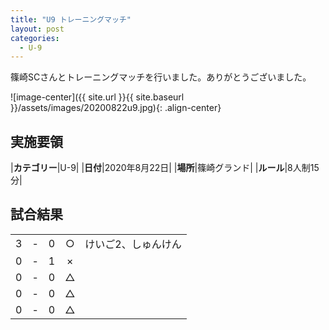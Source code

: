 ```yaml
---
title: "U9 トレーニングマッチ"
layout: post
categories:
  - U-9
---
```


篠崎SCさんとトレーニングマッチを行いました。ありがとうございました。

![image-center]({{ site.url }}{{ site.baseurl }}/assets/images/20200822u9.jpg){: .align-center}


## 実施要領

|**カテゴリー**|U-9|
|**日付**|2020年8月22日|
|**場所**|篠崎グランド|
|**ルール**|8人制15分|


## 試合結果

|    |   |    |         |    |
|:--:|:-:|:--:|:--:|:--------|
|    3| - |   0|○|けいご2、しゅんけん|
|    0| - |   1|×||
|    0| - |   0|△||
|    0| - |   0|△||
|    0| - |   0|△||
